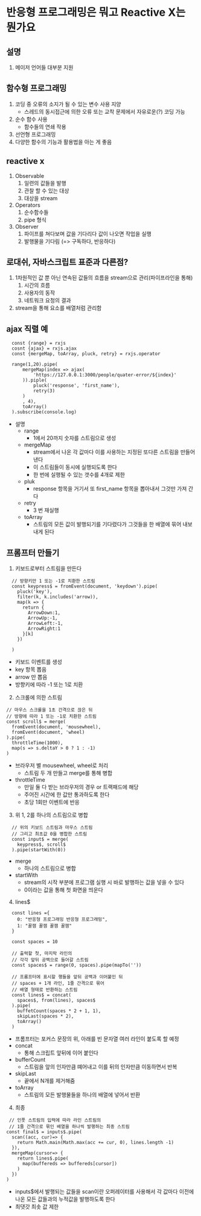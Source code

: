 # 반응형 프로그래밍은 뭐고 Reactive X는 뭔가요
## 설명
1. 메이저 언어들 대부분 지원

## 함수형 프로그래밍
1. 코딩 중 오류의 소지가 될 수 있는 변수 사용 지양
   - 스레드의 동시접근에 의한 오류 또는 교착 문제에서 자유로운(?) 코딩 가능
2. 순수 함수 사용
    - 함수들의 연쇄 작용
3. 선언형 프로그래밍
4. 다양한 함수의 기능과 활용법을 아는 게 좋음
   
## reactive x
1. Observable
   1. 일련의 값들을 발행
   2. 관찰 할 수 있는 대상
   3. 대상을 stream
2. Operators
   1. 순수함수들
   2. pipe 형식
3. Observer
   1. 파이프를 쳐다보며 값을 기다리다 값이 나오면 작업을 실행
   2. 발행물을 기다림 (=> 구독하다, 반응하다)

## 로대쉬, 자바스크립트 표준과 다른점?
1. 1차원적인 값 뿐 아닌 연속된 값들의 흐름을 stream으로 관리(파이프라인을 통해)
   1. 시간의 흐름
   2. 사용자의 동작
   3. 네트워크 요청의 결과
2. stream을 통해 요소를 배열처럼 관리함

## ajax 직렬 예
  ```
    const {range} = rxjs
    cosnt {ajax} = rxjs.ajax
    const {mergeMap, toArray, pluck, retry} = rxjs.operator

    range(1,20).pipe(
        mergeMap(index => ajax(
            'https://127.0.0.1:3000/people/quater-error/${index}'
        )).piple(
            pluck('response', 'first_name'),
            retry(3)
        )
        , 4),
        toArray()
    ).subscribe(console.log)
  ```
  - 설명
    - range
      - 1에서 20까지 숫자를 스트림으로 생성
    - mergeMap 
      - stream에서 나온 각 값마다 이를 사용하는 지정된 또다른 스트림을 만들어낸다
      - 이 스트림들이 동시에 실행되도록 한다
      - 한 번에 실행될 수 있는 갯수를 4개로 제한
    - pluk
      - response 항목을 거기서 또 first_name 항목을 뽑아내서 그것만 가져 간다
    - retry
      - 3 번 재실행
    - toArray
      - 스트림의 모든 값이 발행되기를 기다렸다가 그것들을 한 배열에 묶어 내보내게 된다

## 프롬프터 만들기
1. 키보드로부터 스트림을 만든다
  ```
    // 방향키만 1 또는 -1로 치환한 스트림
    const keypress$ = fromEvent(document, 'keydown').pipe(
      pluck('key'),
      filter(k, k.includes('arrow)),
      map(k => {
        return {
          ArrowDown:1,
          ArrowUp:-1,
          ArrowLeft:-1,
          ArrowRight:1
        }[k]
      })

    )
  ```
  - 키보드 이벤트를 생성
  - key 항목 뽑음
  - arrow 만 뽑음
  - 방향키에 따라 -1 또는 1로 치환
2. 스크롤에 의한 스트림
  ```
  // 마우스 스크롤을 1초 간격으로 끊은 뒤
  // 방향에 따라 1 또는 -1로 치환한 스트림
  const scroll$ = merge(
    fromEvent(document, 'mousewheel),
    fromEvent(document, 'wheel)
  ).pipe(
    throttleTime(1000),
    map(s => s.deltaY > 0 ? 1 : -1)
  )
  ```
  - 브라우저 별 mousewheel, wheel로 처리
    - 스트림 두 개 만들고 merge를 통해 병합
  - throttleTime
    - 만일 둘 다 받는 브라우저의 경우 or 트랙패드에 해당
    - 주어진 시간에 한 값만 통과하도록 한다
    - 초당 1회만 이벤트에 반응

3. 위 1, 2를 하나의 스트림으로 병합
  ```
    // 위의 키보드 스트림과 마우스 스트림
    // 그리고 최초값 0을 병합한 스트림
    const input$ = merge(
      keypress$, scroll$
    ).pipe(startWith(0))
  ```
  - merge
    - 하나의 스트림으로 병합
  - startWith
    - stream의 시작 부분에 프로그램 실행 시 바로 발행하는 값을 넣을 수 있다
    - 0이라는 값을 통해 첫 화면을 띄운다

4. lines$
  ```
    const lines ={
      0: "반응형 프로그래밍 반응형 프로그래밍",
      1: "꿀잼 꿀잼 꿀잼 꿀잼"
    }

    const spaces = 10

    // 출력할 첫, 마지막 라인의
    // 각각 앞뒤 공백으로 들어갈 스트림
    const spaces$ = range(0, spaces).pipe(mapTo(''))

    // 프롬프터에 표시할 행들을 앞뒤 공백과 이어붙인 뒤
    // spaces + 1개 라인, 1줄 간격으로 묶어
    // 배열 형태로 반환하는 스트림
    const lines$ = concat(
      spaces$, from(lines), spaces$
    ).pipe(
      buffetCount(spaces * 2 + 1, 1),
      skipLast(spaces * 2),
      toArray()
    )
  ```
  - 프롬프터는 포커스 문장의 위, 아래를 빈 문자열 여러 라인이 붙도록 할 예정
  - concat
    - 통해 스크립트 앞뒤에 이어 붙인다
  - bufferCount
    - 스트림을 앞의 인자만큼 뗴어내고 이를 뒤의 인자만큼 이동하면서 반복
  - skipLast 
    - 끝에서 N개를 제거해줌
  - toArray
    - 스트림의 모든 발행물들을 하나의 배열에 넣어서 반환

4. 최종
  ```
   // 인풋 스트림의 입력에 따라 라인 스트림의
   // 1줄 간격으로 묶인 배열을 하나씩 발행하는 최종 스트림
  const final$ = inputs$.pipe(
    scan((acc, cur)=> {
      return Math.main(Math.max(acc += cur, 0), lines.length -1)
    }),
    mergeMap(cursor=> {
      return lines$.pipe(
        map(buffereds => buffereds[cursor])
      )
    })
  )
  ```
  - inputs$에서 발행되는 값들을 scan이란 오퍼레이터를 사용해서
    각 값마다 이전에 나온 모든 값들과의 누적값을 발행하도록 한다
  - 최댓갓 최솟 값 제한